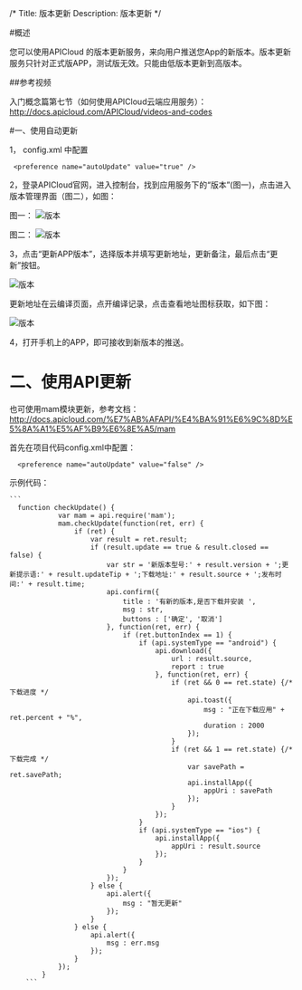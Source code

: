 /*
Title: 版本更新
Description: 版本更新
*/

#概述

您可以使用APICloud 的版本更新服务，来向用户推送您App的新版本。版本更新服务只针对正式版APP，测试版无效。只能由低版本更新到高版本。


##参考视频  

入门概念篇第七节（如何使用APICloud云端应用服务）：http://docs.apicloud.com/APICloud/videos-and-codes


#一、使用自动更新

1， config.xml 中配置

  ``` 
   <preference name="autoUpdate" value="true" />
  ```

2，登录APICloud官网，进入控制台，找到应用服务下的“版本”(图一)，点击进入版本管理界面（图二），如图：

   图一：
   ![版本](/img/version/version1.jpg)

   图二：
   ![版本](/img/version/version2.jpg)

3，点击“更新APP版本”，选择版本并填写更新地址，更新备注，最后点击“更新”按钮。

   ![版本](/img/version/version3.jpg)
  

   更新地址在云编译页面，点开编译记录，点击查看地址图标获取，如下图：

   ![版本](/img/version/version4.jpg)

4，打开手机上的APP，即可接收到新版本的推送。


# 二、使用API更新
也可使用mam模块更新，参考文档： http://docs.apicloud.com/%E7%AB%AFAPI/%E4%BA%91%E6%9C%8D%E5%8A%A1%E5%AF%B9%E6%8E%A5/mam

首先在项目代码config.xml中配置：


   ``` 
     <preference name="autoUpdate" value="false" />
  ```


示例代码：

	```
      function checkUpdate() {
				var mam = api.require('mam');
				mam.checkUpdate(function(ret, err) {
					if (ret) {
						var result = ret.result;
						if (result.update == true & result.closed == false) {
							var str = '新版本型号:' + result.version + ';更新提示语:' + result.updateTip + ';下载地址:' + result.source + ';发布时间:' + result.time;
							api.confirm({
								title : '有新的版本,是否下载并安装 ',
								msg : str,
								buttons : ['确定', '取消']
							}, function(ret, err) {
								if (ret.buttonIndex == 1) {
									if (api.systemType == "android") {
										api.download({
											url : result.source,
											report : true
										}, function(ret, err) {
											if (ret && 0 == ret.state) {/* 下载进度 */
												api.toast({
													msg : "正在下载应用" + ret.percent + "%",
													duration : 2000
												});
											}
											if (ret && 1 == ret.state) {/* 下载完成 */
												var savePath = ret.savePath;
												api.installApp({
													appUri : savePath
												});
											}
										});
									}
									if (api.systemType == "ios") {
										api.installApp({
											appUri : result.source
										});
									}
								}
							});
						} else {
							api.alert({
								msg : "暂无更新"
							});
						}
					} else {
						api.alert({
							msg : err.msg
						});
					}
				});
			}
		```


  

